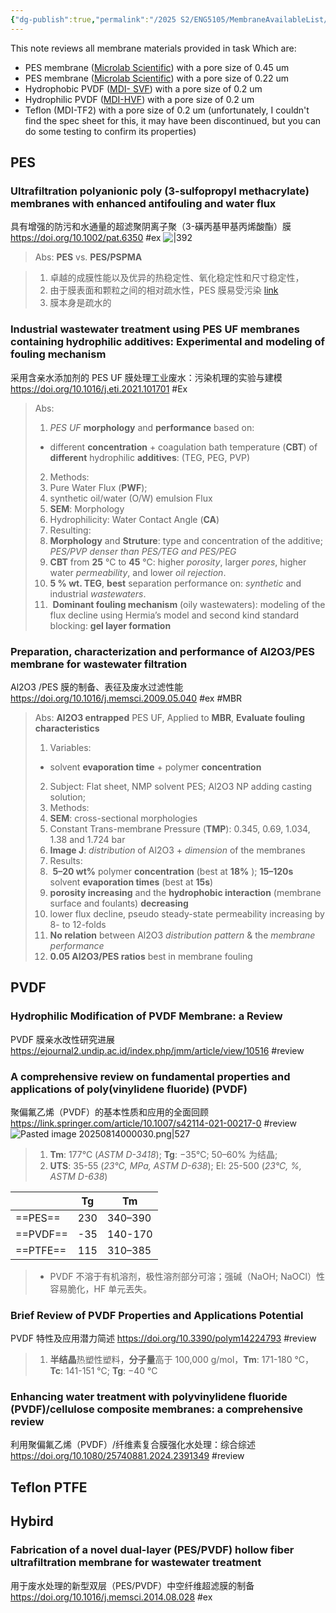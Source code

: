```yaml
---
{"dg-publish":true,"permalink":"/2025 S2/ENG5105/MembraneAvailableList/"}
---
```


This note reviews all membrane materials provided in task
Which are:
- PES membrane ([Microlab Scientific](https://www.microlabscientific.com/pes-membrane-product/)) with a pore size of 0.45 um 
- PES membrane ([Microlab Scientific](https://www.microlabscientific.com/pes-membrane-product/)) with a pore size of 0.22 um
- Hydrophobic PVDF ([MDI- SVF](https://mdimembrane.com/product/products/transfer-membranes/svf-pvdf-membrane/)) with a pore size of 0.2 um
- Hydrophilic PVDF ([MDI-HVF](https://mdimembrane.com/product/products/disc-filters/disc-filters-small/pvdf-membrane-disc-filter-type-hvf/)) with a pore size of 0.2 um
- Teflon (MDI-TF2) with a pore size of 0.2 um (unfortunately, I couldn't find the spec sheet for this, it may have been discontinued, but you can do some testing to confirm its properties)
## PES
### Ultrafiltration polyanionic poly (3-sulfopropyl methacrylate) membranes with enhanced antifouling and water flux
具有增强的防污和水通量的超滤聚阴离子聚（3-磺丙基甲基丙烯酸酯）膜
https://doi.org/10.1002/pat.6350
#ex 
![|392](https://onlinelibrary.wiley.com/cms/asset/55903fdd-8076-4849-a441-e903edf4eaba/pat6350-fig-0001-m.jpg)
> Abs: **PES** vs. **PES/PSPMA**


> 1. 卓越的成膜性能以及优异的热稳定性、氧化稳定性和尺寸稳定性，
> 2. 由于膜表面和颗粒之间的相对疏水性，PES 膜易受污染 [link](https://doi.org/10.1016/j.proche.2015.12.017)
> 3. 膜本身是疏水的





### Industrial wastewater treatment using PES UF membranes containing hydrophilic additives: Experimental and modeling of fouling mechanism
采用含亲水添加剂的 PES UF 膜处理工业废水：污染机理的实验与建模
https://doi.org/10.1016/j.eti.2021.101701
#Ex
> Abs:
> 1. *PES* *UF* **morphology** and **performance** based on: 
> 	- different **concentration** + coagulation bath temperature (**CBT**) of  **different** hydrophilic **additives**: (TEG, PEG, PVP)
> 2. Methods:
> 	1. Pure Water Flux (**PWF**); 
> 	2. synthetic oil/water (O/W) emulsion Flux
> 	3. **SEM**: Morphology
> 	4. Hydrophilicity: Water Contact Angle (**CA**)
> 3. Resulting:
> 	1. **Morphology** and **Struture**: type and concentration of the additive; *PES/PVP denser than PES/TEG and PES/PEG* 
> 	2. **CBT** from **25** °C to **45** °C: higher *porosity*, larger *pores*, higher water *permeability*, and lower *oil rejection*.
> 	3. **5 % wt. TEG**, **best** separation performance on: *synthetic* and industrial *wastewaters*.
> 	4.  **Dominant fouling mechanism** (oily wastewaters): modeling of the flux decline using Hermia’s model and second kind standard blocking: **gel layer formation**
 
### Preparation, characterization and performance of Al2O3/PES membrane for wastewater filtration
Al2O3 /PES 膜的制备、表征及废水过滤性能
https://doi.org/10.1016/j.memsci.2009.05.040
#ex #MBR
> Abs:
> **Al2O3 entrapped** PES UF, Applied to **MBR**, **Evaluate fouling characteristics**
> 1. Variables:
> 	- solvent **evaporation time** + polymer **concentration**
> 2. Subject: Flat sheet, NMP solvent PES; Al2O3 NP adding casting solution; 
> 3. Methods:
> 	1. **SEM**: cross-sectional morphologies
> 	2. Constant Trans-membrane Pressure (**TMP**): 0.345, 0.69, 1.034, 1.38 and 1.724 bar
> 	3. **Image J**: *distribution* of Al2O3 + *dimension* of the membranes
> 4. Results:
> 	1.  **5–20 wt%** polymer **concentration** (best at **18%** ); **15–120s** solvent **evaporation times** (best at **15s**)
> 	2. **porosity increasing** and the **hydrophobic interaction** (membrane surface and foulants) **decreasing**
> 	3. lower flux decline, pseudo steady-state permeability increasing by 8- to 12-folds
> 	4. **No relation** between Al2O3 *distribution pattern* & the *membrane performance*
> 	5. **0.05 Al2O3/PES ratios** best in membrane fouling



## PVDF
### Hydrophilic Modification of PVDF Membrane: a Review
PVDF 膜亲水改性研究进展
https://ejournal2.undip.ac.id/index.php/jmm/article/view/10516
#review 

### A comprehensive review on fundamental properties and applications of poly(vinylidene fluoride) (PVDF)  
聚偏氟乙烯（PVDF）的基本性质和应用的全面回顾
https://link.springer.com/article/10.1007/s42114-021-00217-0
#review 
![Pasted image 20250814000030.png|527](/img/user/Attachments/ScreenShot/Pasted%20image%2020250814000030.png)
> 1. **Tm**: 177°C (*ASTM D-3418*); **Tg**: −35°C; 50–60% 为结晶; 
> 2. **UTS**: 35-55 (*23°C, MPa, ASTM D-638*); El: 25-500 (*23°C, %, ASTM D-638*)

|          | Tg  | Tm      |
| -------- | --- | ------- |
| ==PES==  | 230 | 340–390 |
| ==PVDF== | -35 | 140-170 |
| ==PTFE== | 115 | 310–385 |
> - PVDF 不溶于有机溶剂，极性溶剂部分可溶；强碱（NaOH; NaOCl）性容易脆化，HF 单元丟失。




### Brief Review of PVDF Properties and Applications Potential  
PVDF 特性及应用潜力简述
https://doi.org/10.3390/polym14224793
#review 

> 1. **半结晶**热塑性塑料，**分子量**高于 100,000 g/mol，**Tm**: 171-180 °C，**Tc**: 141-151 °C; **Tg**: −40 °C

### Enhancing water treatment with polyvinylidene fluoride (PVDF)/cellulose composite membranes: a comprehensive review  
利用聚偏氟乙烯（PVDF）/纤维素复合膜强化水处理：综合综述
https://doi.org/10.1080/25740881.2024.2391349
#review 



## Teflon PTFE








## Hybird
### Fabrication of a novel dual-layer (PES/PVDF) hollow fiber ultrafiltration membrane for wastewater treatment
用于废水处理的新型双层（PES/PVDF）中空纤维超滤膜的制备
https://doi.org/10.1016/j.memsci.2014.08.028
#ex 
